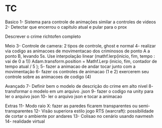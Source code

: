 # TC

Basico
1- Sistema para controle de animações similar a controles de videos
2- Detectar que encerrou o capitulo atual e pular para o prox

Descrever o crime richtofen completo

Meio
3- Controle de camera: 2 tipos de controle, ghost e normal
4- realizar via codigo as animacoes de movimentacao dos criminosos de ponto A a ponto B, levando 5s. Use interpolação linear (mathf.lerp(inicio, fim, tempo : vai de 0 a 1))
Adam.transform.position = Mathf.Lerp (inicio, fim, contador de tempo atual / 5 );
5- fazer a animacao de andar tocar junto com a movimentação
6- fazer os controles de animacao (1 e 2) exercerem seu controle sobre as animacoes de codigo (4)

Avançado
7- Definir bem o modelo de descrição do crime em alto nivel
8- transformar o modelo em um arquivo .json
9- fazer o codigo na unity para ler o arquivo json
10- ler o arquivo json e tocar a animacao


Extras
11- Modo raio X: fazer as paredes ficarem transparentes ou semi-transparentes
12- Visão superiora estilo jogo RTS (warcraft): possibilidade de cortar o ambiente por andares
13- Colisao no cenário usando navmesh
14- realidade virtual
